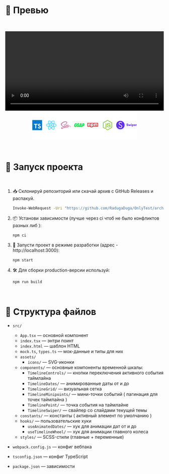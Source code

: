 # 🎥 Превью
<br>
<p align="center">
  <video src="src/assets/preview.mp4" controls width="100%"></video>
  <br/>
  <img src="src/assets/techstack.png" alt="TechStack" />
</p>

<br>

# 🏁 Запуск проекта
<br>

1. 📥 Склонируй репозиторий или скачай архив с GitHub Releases и распакуй.
     ```bash
     Invoke-WebRequest -Uri "https://github.com/RadugaDuga/OnlyTest/archive/refs/heads/main.zip" -OutFile "OnlyTest-main.zip"
     ```
2. 📦 Установи зависимости (лучше через ci чтоб не было конфликтов разных либ ):

     ```bash
     npm ci
     ```

3. 🚀 Запусти проект в режиме разработки (адрес - http://localhost:3000):

     ```bash
     npm start
     ```
     
4. 🛠️ Для сборки production-версии используй:
     ```bash
     npm run build
     ```

<br>

# 📁 Структура файлов

-    `src/`

     -    `App.tsx` — основной компонент
     -    `index.tsx` — энтри поинт
     -    `index.html` — шаблон HTML
     -    `mock.ts`, `types.ts` — мок-данные и типы для них
     -    `assets/`
          -    `icons/` — SVG-иконки
     -    `components/` — основные компоненты временной шкалы:
          -    `TimelineControls/` — кнопки переключения активного события таймлайна
          -    `TimelineDates/` — анимированные даты от и до
          -    `TimelineGrid/` — визуальная сетка
          -    `TimelineMinipoints/` — мини-точки событий ( пагинация для точек таймлайна )
          -    `TimelinePoint/` — точка события на таймлайне
          -    `TimelineSwiper/` — свайпер со слайдами текущей темы
     -    `constants/` — константы ( активный элемент по умолчанию )
     -    `hooks/` — пользовательские хуки
          -    `useAnimatedDates/` — хук для анимации дат от и до
          -    `useTimelineWheel/` — хук для анимации главного колеса
     -    `styles/` — SCSS-стили (главные + переменные)

-    `webpack.config.js` — конфиг вебпака
-    `tsconfig.json` — конфиг TypeScript
-    `package.json` — зависимости
